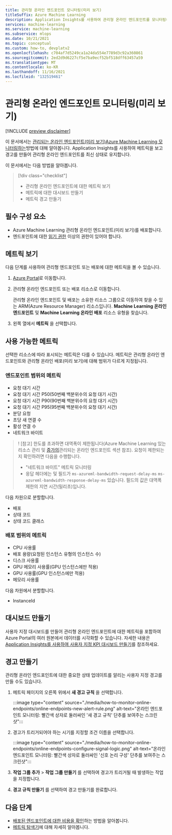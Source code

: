 ```yaml
---
title: 관리형 온라인 엔드포인트 모니터링(미리 보기)
titleSuffix: Azure Machine Learning
description: Application Insights를 사용하여 관리형 온라인 엔드포인트를 모니터링하고 경고를 만듭니다.
services: machine-learning
ms.service: machine-learning
ms.subservice: mlops
ms.date: 10/21/2021
ms.topic: conceptual
ms.custom: how-to, devplatv2
ms.openlocfilehash: c704af7d5249ca1a24da554e7789d3c92a360861
ms.sourcegitcommit: 2ed2d9d6227cf5e7ba9ecf52bf518dff63457a59
ms.translationtype: MT
ms.contentlocale: ko-KR
ms.lasthandoff: 11/16/2021
ms.locfileid: "132519461"
---
```

# <a name="monitor-managed-online-endpoints-preview"></a>관리형 온라인 엔드포인트 모니터링(미리 보기)

[!INCLUDE [preview disclaimer](../../includes/machine-learning-preview-generic-disclaimer.md)]

이 문서에서는 [관리되는 온라인 엔드포인트(미리 보기)Azure Machine Learning 모니터링하는](concept-endpoints.md)방법에 대해 알아봅니다. Application Insights를 사용하여 메트릭을 보고 경고를 만들어 관리형 온라인 엔드포인트를 최신 상태로 유지합니다.

이 문서에서는 다음 방법을 알아봅니다.

> [!div class="checklist"]
> * 관리형 온라인 엔드포인트에 대한 메트릭 보기
> * 메트릭에 대한 대시보드 만들기
> * 메트릭 경고 만들기

## <a name="prerequisites"></a>필수 구성 요소

- Azure Machine Learning 관리형 온라인 엔드포인트(미리 보기)를 배포합니다.
- 엔드포인트에 대한 [읽기 권한](../role-based-access-control/role-assignments-portal.md) 이상의 권한이 있어야 합니다.

## <a name="view-metrics"></a>메트릭 보기

다음 단계를 사용하여 관리형 엔드포인트 또는 배포에 대한 메트릭을 볼 수 있습니다.
1. [Azure Portal](https://portal.azure.com)로 이동합니다.
1. 관리형 온라인 엔드포인트 또는 배포 리소스로 이동합니다.

    관리형 온라인 엔드포인트 및 배포는 소유한 리소스 그룹으로 이동하여 찾을 수 있는 ARM(Azure Resource Manager) 리소스입니다. **Machine Learning 온라인 엔드포인트** 및 **Machine Learning 온라인 배포** 리소스 유형을 찾습니다.

1. 왼쪽 열에서 **메트릭** 을 선택합니다.

## <a name="available-metrics"></a>사용 가능한 메트릭

선택한 리소스에 따라 표시되는 메트릭은 다를 수 있습니다. 메트릭은 관리형 온라인 엔드포인트와 관리형 온라인 배포(미리 보기)에 대해 범위가 다르게 지정됩니다.

### <a name="metrics-at-endpoint-scope"></a>엔드포인트 범위의 메트릭

- 요청 대기 시간
- 요청 대기 시간 P50(50번째 백분위수의 요청 대기 시간)
- 요청 대기 시간 P90(90번째 백분위수의 요청 대기 시간)
- 요청 대기 시간 P95(95번째 백분위수의 요청 대기 시간)
- 분당 요청
- 초당 새 연결 수
- 활성 연결 수
- 네트워크 바이트

> ! [참고] 한도를 초과하면 대역폭이 제한됩니다(Azure Machine Learning 있는 리소스 관리 및 [증가의](how-to-manage-quotas.md#azure-machine-learning-managed-online-endpoints-preview)관리되는 온라인 엔드포인트 섹션 참조). 요청이 제한되는지 확인하려면 다음을 수행합니다.
> - "네트워크 바이트" 메트릭 모니터링
> - 응답 헤더에는 및 필드가 `ms-azureml-bandwidth-request-delay-ms` `ms-azureml-bandwidth-response-delay-ms` 있습니다. 필드의 값은 대역폭 제한의 지연 시간(밀리초)입니다.

다음 차원으로 분할합니다.

- 배포
- 상태 코드
- 상태 코드 클래스

### <a name="metrics-at-deployment-scope"></a>배포 범위의 메트릭

- CPU 사용률
- 배포 용량(요청된 인스턴스 유형의 인스턴스 수)
- 디스크 사용률
- GPU 메모리 사용률(GPU 인스턴스에만 적용)
- GPU 사용률(GPU 인스턴스에만 적용)
- 메모리 사용률

다음 차원에서 분할합니다.

- InstanceId

## <a name="create-a-dashboard"></a>대시보드 만들기

사용자 지정 대시보드를 만들어 관리형 온라인 엔드포인트에 대한 메트릭을 포함하여 Azure Portal의 여러 원본에서 데이터를 시각화할 수 있습니다. 자세한 내용은 [Application Insights를 사용하여 사용자 지정 KPI 대시보드 만들기](../azure-monitor/app/tutorial-app-dashboards.md#add-custom-metric-chart)를 참조하세요.
    
## <a name="create-an-alert"></a>경고 만들기

관리형 온라인 엔드포인트에 대한 중요한 상태 업데이트를 알리는 사용자 지정 경고를 만들 수도 있습니다.

1. 메트릭 페이지의 오른쪽 위에서 **새 경고 규칙** 을 선택합니다.

    :::image type="content" source="./media/how-to-monitor-online-endpoints/online-endpoints-new-alert-rule.png" alt-text="온라인 엔드포인트 모니터링: 빨간색 상자로 둘러싸인 '새 경고 규칙' 단추를 보여주는 스크린샷":::

1. 경고가 트리거되어야 하는 시기를 지정할 조건 이름을 선택합니다.

    :::image type="content" source="./media/how-to-monitor-online-endpoints/online-endpoints-configure-signal-logic.png" alt-text="온라인 엔드포인트 모니터링: 빨간색 상자로 둘러싸인 '신호 논리 구성' 단추를 보여주는 스크린샷":::

1. **작업 그룹 추가** > **작업 그룹 만들기** 를 선택하여 경고가 트리거될 때 발생하는 작업을 지정합니다.

1. **경고 규칙 만들기** 를 선택하여 경고 만들기를 완료합니다.


## <a name="next-steps"></a>다음 단계

* [배포된 엔드포인트에 대한 비용을 확인](./how-to-view-online-endpoints-costs.md)하는 방법을 알아봅니다.
* [메트릭 탐색기](../azure-monitor/essentials/metrics-charts.md)에 대해 자세히 알아봅니다.